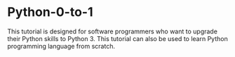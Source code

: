 # Python-0-to-1
This tutorial is designed for software programmers who want to upgrade their Python skills to Python 3. This tutorial can also be used to learn Python programming language from scratch.

